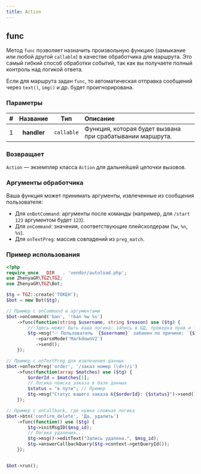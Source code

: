 ```yaml
---
title: Action
---
```


## func
Метод `func` позволяет назначить произвольную функцию (замыкание или любой другой `callable`) в качестве обработчика для маршрута. Это самый гибкий способ обработки событий, так как вы получаете полный контроль над логикой ответа.

Если для маршрута задан `func`, то автоматическая отправка сообщений через `text()`, `img()` и др. будет проигнорирована.

### Параметры
| # |   Название  |   Тип    | Описание                                       |
|:-:|:-----------:|:--------:|:-----------------------------------------------|
| 1 | **handler** | `callable` | Функция, которая будет вызвана при срабатывании маршрута. |

### Возвращает
`Action` — экземпляр класса `Action` для дальнейшей цепочки вызовов.

### Аргументы обработчика
Ваша функция может принимать аргументы, извлеченные из сообщения пользователя:
- Для `onBotCommand`: аргументы после команды (например, для `/start 123` аргументом будет `123`).
- Для `onCommand`: значения, соответствующие плейсхолдерам (`%w`, `%n`, `%s`).
- Для `onTextPreg`: массив совпадений из `preg_match`.

### Пример использования
```php
<?php
require_once __DIR__ . 'vendor/autoload.php';
use ZhenyaGR\TGZ\TGZ;
use ZhenyaGR\TGZ\Bot;

$tg = TGZ::create('ТОКЕН');
$bot = new Bot($tg);

// Пример с onCommand и аргументами
$bot->onCommand('ban', '!ban %w %s')
    ->func(function(string $username, string $reason) use ($tg) {
        // Здесь может быть ваша логика: запись в БД, проверка прав и т.д.
        $tg->msg("✅ Пользователь `{$username}` забанен по причине: `{$reason}`")
           ->parseMode('MarkdownV2')
           ->send();
    });

// Пример с onTextPreg для извлечения данных
$bot->onTextPreg('order', '/заказ номер (\d+)/i')
    ->func(function(array $matches) use ($tg) {
        $orderId = $matches[1];
        // Логика поиска заказа в базе данных
        $status = "в пути"; // Пример
        $tg->msg("Статус вашего заказа №{$orderId}: {$status}")->send();
    });

// Пример с onCallback, где нужна сложная логика
$bot->btn('confirm_delete', 'Да, удалить')
    ->func(function() use ($tg) {
        $tg->initMsgID($msg_id);
        // Логика удаления...
        $tg->msg()->editText("Запись удалена.", $msg_id);
        $tg->answerCallbackQuery($tg->context->getQueryId());
    });


$bot->run();
```